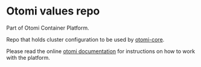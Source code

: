 # Otomi values repo

Part of Otomi Container Platform.

Repo that holds cluster configuration to be used by [otomi-core](https://github.com/redkubes/otomi-core).

Please read the online [otomi documentation](https://otomi.io/) for instructions on how to work with the platform.
